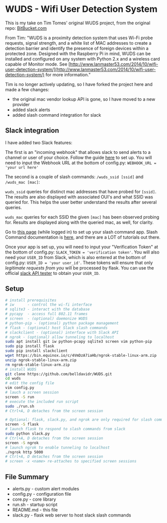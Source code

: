 # WUDS - Wifi User Detection System

This is my take on Tim Tomes' original WUDS project, from the original repo: [BitBucket.com](https://bitbucket.org/LaNMaSteR53/wuds)   

From Tim: "WUDS is a proximity detection system that uses Wi-Fi probe requests, signal strength, and a white list of MAC addresses to create a detection barrier and identify the presence of foreign devices within a protected zone. Designed with the Raspberry Pi in mind, WUDS can be installed and configured on any system with Python 2.x and a wireless card capable of Monitor mode. See [http://www.lanmaster53.com/2014/10/wifi-user-detection-system/](http://www.lanmaster53.com/2014/10/wifi-user-detection-system/) for more information."

Tim is no longer actively updating, so I have forked the project here and made a few changes:   
- the original mac vendor lookup API is gone, so I have moved to a new provider     
- added slack alerts
- added slash command integration for slack

## Slack integration

I have added two Slack features:

The first is an "incoming webhook" that allows slack to send alerts to a channel or user of your choice. Follow the guide [here](https://api.slack.com/incoming-webhooks) to set up. You will need to input the Webhook URL at the bottom of config.py: `WEBHOOK_URL = 'your url here'`

The second is a couple of slash commands: `/wuds_ssid [ssid]` and `/wuds_mac [mac]`:

`wuds_ssid` queries for distinct mac addresses that have probed for ``[ssid]``. The results are also displayed with associated OUI's and what SSID was queried for. This helps the user better understand the results after several queries.

`wuds_mac` queries for each SSID the given `[mac]` has been observed probing for. Results are displayed along with the queried mac, as well, for clarity.

Go to [this page](https://api.slack.com/apps) (while logged in) to set up your slash command app. Slash Command documentation is [here](https://api.slack.com/slash-commands), and there are a LOT of tutorials out there.

Once your app is set up, you will need to input your "Verification Token" at the bottom of config.py: `SLACK_TOKEN = 'verification token'`. You will also need your `USER_ID` from Slack, which is also entered at the bottom of config.py: `USER_ID = 'your user_id'`. These tokens will ensure that only *legitimate requests from you* will be processed by flask. You can use the official [slack API tester](https://api.slack.com/methods/users.list/test) to obtain your `USER_ID`.


## Setup

```bash
# install prerequisites
# iw      - control the wi-fi interface
# sqlite3 - interact with the database
# pycapy  - access full 802.11 frames
# screen  - (optional) daemonize WUDS
# python-pip - (optional) python package management
# flask - (optional) host Slack slash commands
# slackclient - (optional) interface with Slack API
# ngrok - (optional) allow tunneling to localhost
sudo apt install git iw python-pcapy sqlite3 screen vim python-pip
sudo pip install flask
sudo pip install slackclient
wget https://bin.equinox.io/c/4VmDzA7iaHb/ngrok-stable-linux-arm.zip
unzip ngrok-stable-linux-arm.zip
rm ngrok-stable-linux-arm.zip
# install WUDS
git clone https://github.com/belldavidr/WUDS.git
cd wuds
# edit the config file
vim config.py
# lauch a screen session
screen -S run
# execute the included run script
sudo ./run.sh
# Ctrl+A, D detaches from the screen session

# Optional: flask, slack.py, and ngrok are only required for slash commands from slack
screen -S flask
# launch flask to respond to slash commands from slack
sudo python slack.py
# Ctrl+A, D detaches from the screen session
screen -S ngrok
# launch ngrok to enable tunneling to localhost
./ngrok http 5000
# Ctrl+A, D detaches from the screen session
# screen -x <name> re-attaches to specified screen sessions
```

## File Summary

* alerts.py - custom alert modules
* config.py - configuration file
* core.py - core library
* run.sh - startup script
* README.md - this file
* slack.py - flask web server to host slack slash commands  
